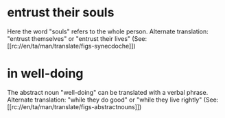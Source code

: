# entrust their souls

Here the word "souls" refers to the whole person. Alternate translation: "entrust themselves" or "entrust their lives" (See: [[rc://en/ta/man/translate/figs-synecdoche]])

# in well-doing

The abstract noun "well-doing" can be translated with a verbal phrase. Alternate translation: "while they do good" or "while they live rightly" (See: [[rc://en/ta/man/translate/figs-abstractnouns]])


